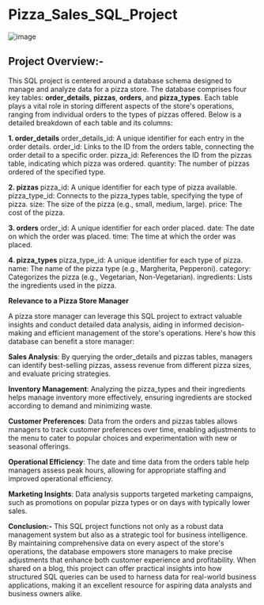 # Pizza_Sales_SQL_Project
![image](https://github.com/user-attachments/assets/c0cc9d77-9078-4618-92d8-3edd96859688)
## Project Overview:-
This SQL project is centered around a database schema designed to manage and analyze data for a pizza store. The database comprises four key tables: **order_details**, **pizzas**, **orders**, and **pizza_types**. Each table plays a vital role in storing different aspects of the store's operations, ranging from individual orders to the types of pizzas offered. Below is a detailed breakdown of each table and its columns:

**1. order_details**
order_details_id: A unique identifier for each entry in the order details.
order_id: Links to the ID from the orders table, connecting the order detail to a specific order.
pizza_id: References the ID from the pizzas table, indicating which pizza was ordered.
quantity: The number of pizzas ordered of the specified type.

**2. pizzas**
pizza_id: A unique identifier for each type of pizza available.
pizza_type_id: Connects to the pizza_types table, specifying the type of pizza.
size: The size of the pizza (e.g., small, medium, large).
price: The cost of the pizza.

**3. orders**
order_id: A unique identifier for each order placed.
date: The date on which the order was placed.
time: The time at which the order was placed.

**4. pizza_types**
pizza_type_id: A unique identifier for each type of pizza.
name: The name of the pizza type (e.g., Margherita, Pepperoni).
category: Categorizes the pizza (e.g., Vegetarian, Non-Vegetarian).
ingredients: Lists the ingredients used in the pizza.

**Relevance to a Pizza Store Manager**

A pizza store manager can leverage this SQL project to extract valuable insights and conduct detailed data analysis, aiding in informed decision-making and efficient management of the store's operations. Here's how this database can benefit a store manager:

**Sales Analysis**: By querying the order_details and pizzas tables, managers can identify best-selling pizzas, assess revenue from different pizza sizes, and evaluate pricing strategies.

**Inventory Management**: Analyzing the pizza_types and their ingredients helps manage inventory more effectively, ensuring ingredients are stocked according to demand and minimizing waste.

**Customer Preferences**: Data from the orders and pizzas tables allows managers to track customer preferences over time, enabling adjustments to the menu to cater to popular choices and experimentation with new or seasonal offerings.

**Operational Efficiency**: The date and time data from the orders table help managers assess peak hours, allowing for appropriate staffing and improved operational efficiency.

**Marketing Insights**: Data analysis supports targeted marketing campaigns, such as promotions on popular pizza types or on days with typically lower sales.

**Conclusion:-**
This SQL project functions not only as a robust data management system but also as a strategic tool for business intelligence. By maintaining comprehensive data on every aspect of the store's operations, the database empowers store managers to make precise adjustments that enhance both customer experience and profitability. When shared on a blog, this project can offer practical insights into how structured SQL queries can be used to harness data for real-world business applications, making it an excellent resource for aspiring data analysts and business owners alike.


